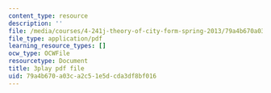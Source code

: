 ```yaml
---
content_type: resource
description: ''
file: /media/courses/4-241j-theory-of-city-form-spring-2013/79a4b670a03ca2c51e5dcda3df8bf016_rbTLRBdEcqA.pdf
file_type: application/pdf
learning_resource_types: []
ocw_type: OCWFile
resourcetype: Document
title: 3play pdf file
uid: 79a4b670-a03c-a2c5-1e5d-cda3df8bf016
---
```

